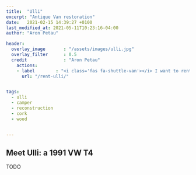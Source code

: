 ```yaml
---
title:  "Ulli"
excerpt: "Antique Van restoration"
date:   2021-02-15 14:39:27 +0100
last_modified_at: 2021-05-11T10:23:16-04:00
author: "Aron Petau"

header:
  overlay_image       : "/assets/images/ulli.jpg"
  overlay_filter      : 0.5
  credit              : "Aron Petau"
    actions:
    - label        : "<i class='fas fa-shuttle-van'></i> I want to rent Ulli!"
      url: "/rent-ulli/"


tags:
  - ulli
  - camper
  - reconstruction
  - cork
  - wood


---
```


## Meet Ulli: a 1991 VW T4


TODO